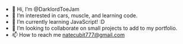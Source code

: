 - 👋 Hi, I’m @DarklordToeJam
- 👀 I’m interested in cars, muscle, and learning code.
- 🌱 I’m currently learning JavaScript! :D
- 💞️ I’m looking to collaborate on small projects to add to my portfolio.
- 📫 How to reach me natecubit777@gmail.com

<!---
DarklordToeJam/DarklordToeJam is a ✨ special ✨ repository because its `README.md` (this file) appears on your GitHub profile.
You can click the Preview link to take a look at your changes.
--->

